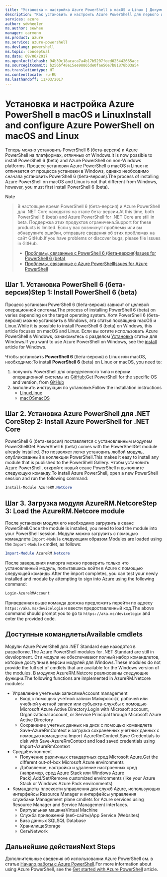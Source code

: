```yaml
---
title: "Установка и настройка Azure PowerShell в macOS и Linux | Документация Майкрософт"
description: "Как установить и настроить Azure PowerShell для первого использования в macOS и Linux."
services: azure
author: sdwheeler
ms.author: sewhee
manager: carmonm
ms.product: azure
ms.service: azure-powershell
ms.devlang: powershell
ms.topic: conceptual
ms.date: 09/06/2017
ms.openlocfilehash: 94b39c18acaca7a4b17b5207feed025442665acc
ms.sourcegitcommit: b256bf48e15ee98865de0fae50e7b81878b03a54
ms.translationtype: HT
ms.contentlocale: ru-RU
ms.lasthandoff: 11/03/2017
---
```

# <a name="install-and-configure-azure-powershell-on-macos-and-linux"></a><span data-ttu-id="24c11-103">Установка и настройка Azure PowerShell в macOS и Linux</span><span class="sxs-lookup"><span data-stu-id="24c11-103">Install and configure Azure PowerShell on macOS and Linux</span></span>

<span data-ttu-id="24c11-104">Теперь можно установить PowerShell 6 (бета-версия) и Azure PowerShell на платформах, отличных от Windows.</span><span class="sxs-lookup"><span data-stu-id="24c11-104">It is now possible to install PowerShell 6 (beta) and Azure PowerShell on non-Windows platforms.</span></span>
<span data-ttu-id="24c11-105">Процесс установки Azure PowerShell в macOS и Linux не отличается от процесса установки в Windows, однако необходимо сначала установить PowerShell 6 (бета-версия).</span><span class="sxs-lookup"><span data-stu-id="24c11-105">The process of installing Azure PowerShell on macOS and Linux is not that different from Windows, however, you must first install PowerShell 6 (beta).</span></span>

> [!NOTE]

> <span data-ttu-id="24c11-106">В настоящее время PowerShell 6 (бета-версия) и Azure PowerShell для .NET Core находятся на этапе бета-версии.</span><span class="sxs-lookup"><span data-stu-id="24c11-106">At this time, both PowerShell 6 (beta) and Azure PowerShell for .NET Core are still in beta.</span></span>
> <span data-ttu-id="24c11-107">Поддержка этих продуктов ограничена.</span><span class="sxs-lookup"><span data-stu-id="24c11-107">Support for these products is limited.</span></span> <span data-ttu-id="24c11-108">Если у вас возникнут проблемы или вы обнаружите ошибки, отправьте сведения об этих проблемах на сайт GitHub.</span><span class="sxs-lookup"><span data-stu-id="24c11-108">If you have problems or discover bugs, please file Issues in GitHub.</span></span>
>
> * [<span data-ttu-id="24c11-109">Проблемы, связанные с PowerShell 6 (бета-версия)</span><span class="sxs-lookup"><span data-stu-id="24c11-109">Issues for PowerShell 6 (beta)</span></span>](https://github.com/PowerShell/PowerShell/issues)
> * [<span data-ttu-id="24c11-110">Проблемы, связанные с Azure PowerShell</span><span class="sxs-lookup"><span data-stu-id="24c11-110">Issues for Azure PowerShell</span></span>](https://github.com/azure/azure-docs-powershell/issues)

## <a name="step-1-install-powershell-6-beta"></a><span data-ttu-id="24c11-111">Шаг 1. Установка PowerShell 6 (бета-версия)</span><span class="sxs-lookup"><span data-stu-id="24c11-111">Step 1: Install PowerShell 6 (beta)</span></span>

<span data-ttu-id="24c11-112">Процесс установки PowerShell 6 (бета-версия) зависит от целевой операционной системы.</span><span class="sxs-lookup"><span data-stu-id="24c11-112">The process of installing PowerShell 6 (beta) on varies depending on the target operating system.</span></span>
<span data-ttu-id="24c11-113">Хотя PowerShell 6 (бета-версия) можно установить в Windows, эта статья посвящена macOS и Linux.</span><span class="sxs-lookup"><span data-stu-id="24c11-113">While it is possible to install PowerShell 6 (beta) on Windows, this article focuses on macOS and Linux.</span></span> <span data-ttu-id="24c11-114">Если вы хотите использовать Azure PowerShell в Windows, ознакомьтесь с разделом [Установка](./install-azurerm-ps.md) статьи для Windows.</span><span class="sxs-lookup"><span data-stu-id="24c11-114">If you want to use Azure PowerShell on Windows, see the [install](./install-azurerm-ps.md) article for Windows.</span></span>

<span data-ttu-id="24c11-115">Чтобы установить **PowerShell 6** (бета-версия) в Linux или macOS, необходимо:</span><span class="sxs-lookup"><span data-stu-id="24c11-115">To install **PowerShell 6** (beta) on Linux or macOS, you need to:</span></span>

1. <span data-ttu-id="24c11-116">получить PowerShell для определенного типа и версии операционной системы из [GitHub](https://github.com/powershell/powershell#get-powershell);</span><span class="sxs-lookup"><span data-stu-id="24c11-116">Get PowerShell for the specific OS and version, from [GitHub](https://github.com/powershell/powershell#get-powershell)</span></span>
2. <span data-ttu-id="24c11-117">выполнить инструкции по установке.</span><span class="sxs-lookup"><span data-stu-id="24c11-117">Follow the installation instructions</span></span>
   - [<span data-ttu-id="24c11-118">Linux</span><span class="sxs-lookup"><span data-stu-id="24c11-118">Linux</span></span>](https://github.com/PowerShell/PowerShell/blob/master/docs/installation/linux.md)
   - [<span data-ttu-id="24c11-119">macOS</span><span class="sxs-lookup"><span data-stu-id="24c11-119">macOS</span></span>](https://github.com/PowerShell/PowerShell/blob/master/docs/installation/linux.md#macos-1012)

## <a name="step-2-install-azure-powershell-for-net-core"></a><span data-ttu-id="24c11-120">Шаг 2. Установка Azure PowerShell для .NET Core</span><span class="sxs-lookup"><span data-stu-id="24c11-120">Step 2: Install Azure PowerShell for .NET Core</span></span>

<span data-ttu-id="24c11-121">PowerShell 6 (бета-версия) поставляется с установленным модулем PowerShellGet.</span><span class="sxs-lookup"><span data-stu-id="24c11-121">PowerShell 6 (beta) comes with the PowerShellGet module already installed.</span></span> <span data-ttu-id="24c11-122">Это позволяет легко установить любой модуль, опубликованный в коллекции PowerShell.</span><span class="sxs-lookup"><span data-stu-id="24c11-122">This makes it easy to install any module that is published to the PowerShell Gallery.</span></span> <span data-ttu-id="24c11-123">Чтобы установить Azure PowerShell, откройте новый сеанс PowerShell и выполните следующую команду.</span><span class="sxs-lookup"><span data-stu-id="24c11-123">To install Azure PowerShell, open a new PowerShell session and run the following command:</span></span>

```powershell
Install-Module AzureRM.NetCore
```

## <a name="step-3-load-the-azurermnetcore-module"></a><span data-ttu-id="24c11-124">Шаг 3. Загрузка модуля AzureRM.Netcore</span><span class="sxs-lookup"><span data-stu-id="24c11-124">Step 3: Load the AzureRM.Netcore module</span></span>

<span data-ttu-id="24c11-125">После установки модуля его необходимо загрузить в сеанс PowerShell.</span><span class="sxs-lookup"><span data-stu-id="24c11-125">Once the module is installed, you need to load the module into your PowerShell session.</span></span> <span data-ttu-id="24c11-126">Модули можно загрузить с помощью командлета `Import-Module` следующим образом:</span><span class="sxs-lookup"><span data-stu-id="24c11-126">Modules are loaded using the `Import-Module` cmdlet, as follows:</span></span>

```powershell
Import-Module AzureRM.Netcore
```

<span data-ttu-id="24c11-127">После завершения импорта можно проверить только что установленный модуль, попытавшись войти в Azure с помощью следующей команды.</span><span class="sxs-lookup"><span data-stu-id="24c11-127">After the import completes, you can test your newly installed and module by attempting to sign into Azure using the following command:</span></span>

```powershell
Login-AzureRMAccount
```

<span data-ttu-id="24c11-128">Приведенная выше команда должна предложить перейти по адресу `https://aka.ms/devicelogin` и ввести предоставленный код.</span><span class="sxs-lookup"><span data-stu-id="24c11-128">The above command should prompt you to go to `https://aka.ms/devicelogin` and enter the provided code.</span></span>

## <a name="available-cmdlets"></a><span data-ttu-id="24c11-129">Доступные командлеты</span><span class="sxs-lookup"><span data-stu-id="24c11-129">Available cmdlets</span></span>

<span data-ttu-id="24c11-130">Модули Azure PowerShell для .NET Standard еще находятся в разработке.</span><span class="sxs-lookup"><span data-stu-id="24c11-130">The Azure PowerShell modules for .NET Standard are still in development.</span></span> <span data-ttu-id="24c11-131">Эти модули не обеспечивают полный набор командлетов, которые доступны в версии модулей для Windows.</span><span class="sxs-lookup"><span data-stu-id="24c11-131">These modules do not provide the full set of cmdlets that are available for the Windows version of the modules.</span></span> <span data-ttu-id="24c11-132">В модулях AzureRM.Netcore реализованы следующие функции.</span><span class="sxs-lookup"><span data-stu-id="24c11-132">The following functions are implemented in AzureRM.Netcore modules:</span></span>

* <span data-ttu-id="24c11-133">Управление учетными записями</span><span class="sxs-lookup"><span data-stu-id="24c11-133">Account management</span></span>
  - <span data-ttu-id="24c11-134">Вход с помощью учетной записи Майкрософт, рабочей или учебной учетной записи или субъекта-службы с помощью Microsoft Azure Active Directory.</span><span class="sxs-lookup"><span data-stu-id="24c11-134">Login with Microsoft account, Organizational account, or Service Principal through Microsoft Azure Active Directory</span></span>
  - <span data-ttu-id="24c11-135">Сохранение учетных данных на диск с помощью командлета Save-AzureRmContext и загрузка сохраненных учетных данных с помощью командлета Import-AzureRmContext.</span><span class="sxs-lookup"><span data-stu-id="24c11-135">Save Credentials to disk with Save-AzureRmContext and load saved credentials using Import-AzureRmContext</span></span>
* <span data-ttu-id="24c11-136">Среда</span><span class="sxs-lookup"><span data-stu-id="24c11-136">Environment</span></span>
  - <span data-ttu-id="24c11-137">Получение различных стандартных сред Microsoft Azure.</span><span class="sxs-lookup"><span data-stu-id="24c11-137">Get the different out-of-box Microsoft Azure environments</span></span>
  - <span data-ttu-id="24c11-138">Добавление, настройка и удаление настроенных сред (например, сред Azure Stack или Windows Azure Pack).</span><span class="sxs-lookup"><span data-stu-id="24c11-138">Add/Set/Remove customized environments (like your Azure Stack or Windows Azure Pack environments)</span></span>
* <span data-ttu-id="24c11-139">Командлеты плоскости управления для служб Azure, использующих интерфейсы Resource Manager и интерфейсы управления службами.</span><span class="sxs-lookup"><span data-stu-id="24c11-139">Management plane cmdlets for Azure services using Resource Manager and Service Management interfaces.</span></span>
  - <span data-ttu-id="24c11-140">Виртуальная машина</span><span class="sxs-lookup"><span data-stu-id="24c11-140">Virtual Machine</span></span>
  - <span data-ttu-id="24c11-141">Служба приложений (веб-сайты)</span><span class="sxs-lookup"><span data-stu-id="24c11-141">App Service (Websites)</span></span>
  - <span data-ttu-id="24c11-142">База данных SQL</span><span class="sxs-lookup"><span data-stu-id="24c11-142">SQL Database</span></span>
  - <span data-ttu-id="24c11-143">Хранилище</span><span class="sxs-lookup"><span data-stu-id="24c11-143">Storage</span></span>
  - <span data-ttu-id="24c11-144">Сеть</span><span class="sxs-lookup"><span data-stu-id="24c11-144">Network</span></span>

## <a name="next-steps"></a><span data-ttu-id="24c11-145">Дальнейшие действия</span><span class="sxs-lookup"><span data-stu-id="24c11-145">Next Steps</span></span>

<span data-ttu-id="24c11-146">Дополнительные сведения об использовании Azure PowerShell см. в статье [Начало работы с Azure PowerShell](get-started-azureps.md).</span><span class="sxs-lookup"><span data-stu-id="24c11-146">For more information about using Azure PowerShell, see the [Get started with Azure PowerShell](get-started-azureps.md) article.</span></span>
